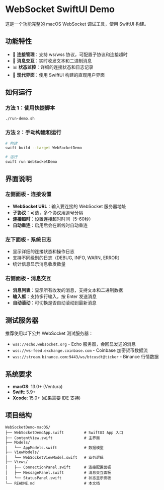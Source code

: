 # WebSocket SwiftUI Demo

这是一个功能完整的 macOS WebSocket 调试工具，使用 SwiftUI 构建。

## 功能特性

- 🔗 **连接管理**：支持 ws/wss 协议，可配置子协议和连接超时
- 💬 **消息交互**：实时收发文本和二进制消息
- 📊 **状态监控**：详细的连接状态和日志记录
- 🎨 **现代界面**：使用 SwiftUI 构建的直观用户界面

## 如何运行

### 方法 1：使用快捷脚本
```bash
./run-demo.sh
```

### 方法 2：手动构建和运行
```bash
# 构建
swift build --target WebSocketDemo

# 运行
swift run WebSocketDemo
```

## 界面说明

### 左侧面板 - 连接设置
- **WebSocket URL**：输入要连接的 WebSocket 服务器地址
- **子协议**：可选，多个协议用逗号分隔
- **连接超时**：设置连接超时时间（5-60秒）
- **自动重连**：启用后会在断线时自动重连

### 左下面板 - 系统日志
- 显示详细的连接状态和操作日志
- 支持不同级别的日志（DEBUG, INFO, WARN, ERROR）
- 统计信息显示消息收发数量

### 右侧面板 - 消息交互
- **消息列表**：显示所有收发的消息，支持文本和二进制数据
- **输入框**：支持多行输入，按 Enter 发送消息
- **自动滚动**：可切换是否自动滚动到最新消息

## 测试服务器

推荐使用以下公共 WebSocket 测试服务器：
- `wss://echo.websocket.org` - Echo 服务器，会回显发送的消息
- `wss://ws-feed.exchange.coinbase.com` - Coinbase 加密货币数据流
- `wss://stream.binance.com:9443/ws/btcusdt@ticker` - Binance 行情数据

## 系统要求

- **macOS**: 13.0+ (Ventura)
- **Swift**: 5.9+
- **Xcode**: 15.0+ (如果需要 IDE 支持)

## 项目结构

```
WebSocketDemo-macOS/
├── WebSocketDemoApp.swift         # SwiftUI App 入口
├── ContentView.swift              # 主界面
├── Models/
│   └── AppModels.swift            # 数据模型
├── ViewModels/
│   └── WebSocketViewModel.swift   # 业务逻辑
├── Views/
│   ├── ConnectionPanel.swift      # 连接配置面板
│   ├── MessagePanel.swift         # 消息交互面板
│   └── StatusPanel.swift          # 状态显示面板
└── README.md                      # 本文档
```